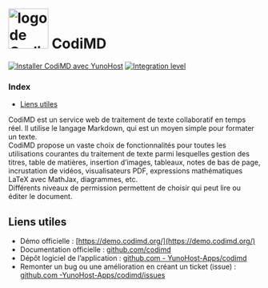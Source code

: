 # <img src="/images/codimd_logo.png" height="80px" alt="logo de CodiMD"> CodiMD

[![Installer CodiMD avec YunoHost](https://install-app.yunohost.org/install-with-yunohost.svg)](https://install-app.yunohost.org/?app=codimd) [![Integration level](https://dash.yunohost.org/integration/codimd.svg)](https://dash.yunohost.org/appci/app/codimd)

### Index

- [Liens utiles](#liens-utiles)

CodiMD est un service web de traitement de texte collaboratif en temps réel. Il utilise le langage Markdown, qui est un moyen simple pour formater un texte.  
CodiMD propose un vaste choix de fonctionnalités pour toutes les utilisations courantes du traitement de texte parmi lesquelles gestion des titres, table de matières, insertion d’images, tableaux, notes de bas de page, incrustation de vidéos, visualisateurs PDF, expressions mathématiques LaTeX avec MathJax, diagrammes, etc.  
Différents niveaux de permission permettent de choisir qui peut lire ou éditer le document.

## Liens utiles

+ Démo officielle : [https://demo.codimd.org/](https://demo.codimd.org/)
+ Documentation officielle : [github.com/codimd](https://github.com/codimd/server/tree/master/docs/)
+ Dépôt logiciel de l’application : [github.com - YunoHost-Apps/codimd](https://github.com/YunoHost-Apps/codimd_ynh)
+ Remonter un bug ou une amélioration en créant un ticket (issue) : [github.com -YunoHost-Apps/codimd/issues](https://github.com/YunoHost-Apps/codimd_ynh/issues)
